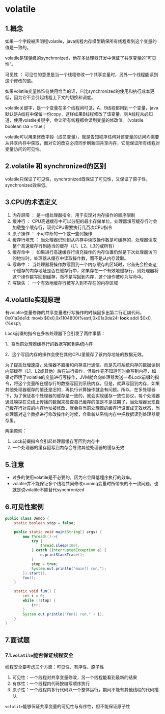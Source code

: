 # volatile

## 1.**概念**

如果一个字段被声明程volatile，java线程内存模型确保所有线程看到这个变量的值是一致的。

volatile是轻量级的synchronized，他在多处理器开发中保证了共享变量的“可见性”。

可见性 ： 可见性的意思是当一个线程修改一个共享变量时，另外一个线程能读到这个修改的值。

如果volatile变量修饰符使用恰当的话，它比synchronized的使用和执行成本更低，因为它不会引起线程上下文的切换和调度。

volatile关键字，是一个变量在多个线程间可见，A，B线程都用到一个变量，java默认是A线程中保留一份copy，这样如果B线程修改了该变量，则A线程未必知道，使用volatile关键字，会让所有线程都会读到变量的修改值。（volatile boolean raa = true;）

volatile可以用来修改字段（成员变量），就是告知程序任何对该变量的访问均需要从共享内存中获取，而对它的改变必须同步刷新回共享内存，它能保证所有线程对变量访问的可见性。

## 2.**volatile 和 synchronized的区别**

volatile只保证了可见性，synchronized既保证了可见性，又保证了原子性。synchronized效率低。

## 3.**CPU的术语定义**

1. 内存屏障 ： 是一组处理器指令，用于实现对内存操作的顺序限制
2. 缓冲行 ： CPU高速缓存中可以分配的最小存储单位。处理器填写缓存行时会加载整个缓存行，现代CPU需要执行几百次CPU指令
3. 原子操作 ： 不可中断的一个或一些列操作
4. 缓存行填充 ： 当处理器识别到从内存中读取操作数是可缓存的，处理器读取整个高速缓存行到适当的缓存（L1、L2、L3的或所有）
5. 缓存命中 ： 如果进行高速缓存行填充操作的内存位置仍然是下次处理器访问的地址时，处理器从缓存中读取操作数，而不是从内存读取。
6. 写命中 ： 当处理器将操作数写回到一个内存缓存的区域时，它首先会检查这个缓存的内存地址是否在缓存行中，如果存在一个有效地缓存行，则处理器将这个操作数写回到缓存，而不是写回到内存，这个操作被称为写命中。
7. 写缺失 ： 一个有效地缓存行被写入到不存在的内存区域

## 4.**volatile实现原理**

有volatile变量修饰的共享变量进行写操作的时候回多出第二行汇编代码， 0x01a3de1d: movb $0x0,0x1104800(%est);0x01a3de24: **lock** addl $0x0,(%esp);

Lock前缀的指令在多核处理器下会引发了两件事情：

1、将当前处理器缓存行的数据写回到系统内存

2、这个写回内存的操作会使在其他CPU里缓存了该内存地址的数据无效。

为了提高处理速度，处理器不直接和内存进行通信，而是先将系统内存的数据读到内部缓存（L1，L2或其他）后在进行操作，但操作完不知道何时会写到内存，如果对声明了volatile的变量进行写操作，JVM就会向处理器发送一条Lock前缀的指令，将这个变量所在缓存行的数据写回到系统内存。但是，就算写回到内存，如果其他处理器缓存的值还是旧的，再执行计算操作就会有问题。所以，在多处理器下，为了保证各个处理器的缓存是一致的，就会实现缓存一致性协议，每个处理器通过嗅探在总线上传播的数据来检查自己缓存的值是不是过期了，当处理器发现自己缓存行对应的内存地址被修改，就会将当前处理器的缓存行设置成无效状态，当处理器对这个数据进行修改操作的时候，会重新从系统内存中把数据读到处理器缓存里。

两条原则：

1. Lock前缀指令会引起处理器缓存写回到内存中
2. 一个处理器的缓存回写到内存会导致其他处理器的缓存无效

## 5.**注意**

- 过多的使用volatile是不必要的，因为它会降低程序执行的效率。
- volatile并不能保证多个线程共同修改running变量时所带来的不一致问题，也就是说volatile不能替代synchronized

## 6.可见性案例

```Java
public class Demob {
    static boolean stop = false;

    public static void main(String[] args) {
        new Thread(()->{
            try {
                Thread.sleep(100);
            } catch (InterruptedException e) {
                e.printStackTrace();
            }
            stop = true;
            System.out.println("main() run.");
        }).start();
        fun();
    }

    static void fun() {
        int i = 0;
        while (!stop) {
            i++;
        }
        System.out.println("fun() run." + i);
    }
}
```

## 7.面试题

### 7.1.`volatile`能否保证线程安全

线程安全要考虑三个方面：可见性、有序性、原子性

1. 可见性：一个线程对共享变量修改，另一个线程能看到最新的结果
2. 有序性：一个线程内代码按编写顺序执行
3. 原子性：一个线程内多行代码以一个整体运行，期间不能有其他线程的代码插队

`volatile`能够保证共享变量的可见性与有序性，但不能保证原子性